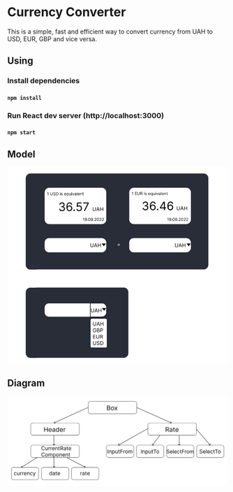 # Currency Converter

This is a simple, fast and efficient way to convert currency from UAH to USD, EUR, GBP and vice versa.

## Using

### Install dependencies

#### `npm install`

### Run React dev server (http://localhost:3000)

#### `npm start`

## Model
![model](public/docs/model.png)

## Diagram
![diagram](public/docs/diagram.png)
